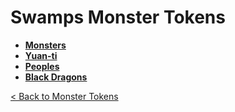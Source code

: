 # Swamps Monster Tokens
* **[Monsters](monsters)**
* **[Yuan-ti](yuan_ti)**
* **[Peoples](peoples)**
* **[Black Dragons](dragons_black)**

[< Back to Monster Tokens](../README.md#monster-tokens)
